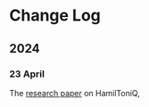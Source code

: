 # Change Log

## 2024

### 23 April

The [research paper](https://arxiv.org/abs/2404.13971) on HamilToniQ, 